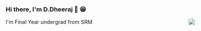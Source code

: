 ### Hi there, I'm D.Dheeraj  👋 :grin: 

<p>
  I'm Final Year undergrad from SRM <img align="right" src="https://media.giphy.com/media/L05JA7nHFkIiwjBLMU/giphy.gif">
</p>

<!--
**D3-jain/D3-jain** is a ✨ _special_ ✨ repository because its `README.md` (this file) appears on your GitHub profile.

Here are some ideas to get you started:

- 🔭 I’m currently working on ...
- 🌱 I’m currently learning ...
- 👯 I’m looking to collaborate on ...
- 🤔 I’m looking for help with ...
- 💬 Ask me about ...
- 📫 How to reach me: ...
- 😄 Pronouns: ...
- ⚡ Fun fact: ...
-->
